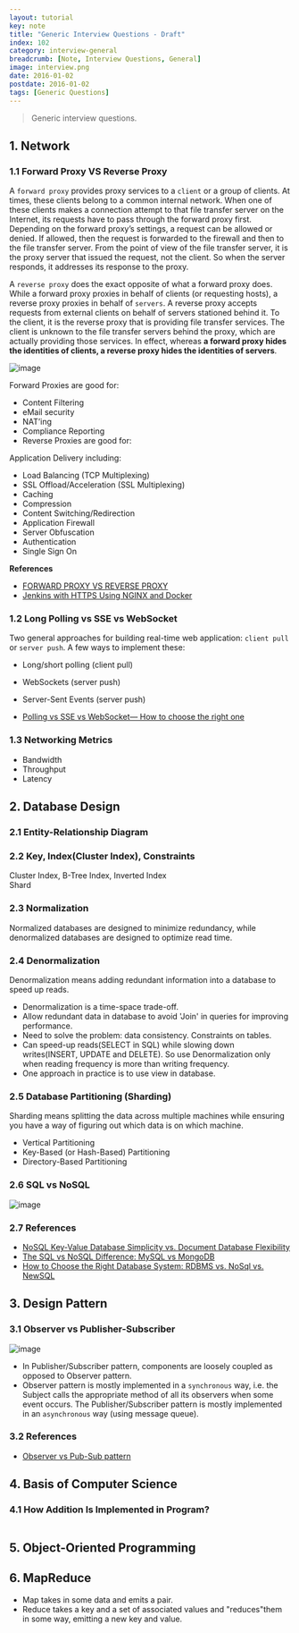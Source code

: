 ```yaml
---
layout: tutorial
key: note
title: "Generic Interview Questions - Draft"
index: 102
category: interview-general
breadcrumb: [Note, Interview Questions, General]
image: interview.png
date: 2016-01-02
postdate: 2016-01-02
tags: [Generic Questions]
---
```


> Generic interview questions.

## 1. Network
### 1.1 Forward Proxy VS Reverse Proxy
A `forward proxy` provides proxy services to a `client` or a group of clients. At times, these clients belong to a common internal network. When one of these clients makes a connection attempt to that file transfer server on the Internet, its requests have to pass through the forward proxy first. Depending on the forward proxy’s settings, a request can be allowed or denied. If allowed, then the request is forwarded to the firewall and then to the file transfer server. From the point of view of the file transfer server, it is the proxy server that issued the request, not the client. So when the server responds, it addresses its response to the proxy.

A `reverse proxy` does the exact opposite of what a forward proxy does. While a forward proxy proxies in behalf of clients (or requesting hosts), a reverse proxy proxies in behalf of `servers`. A reverse proxy accepts requests from external clients on behalf of servers stationed behind it. To the client, it is the reverse proxy that is providing file transfer services. The client is unknown to the file transfer servers behind the proxy, which are actually providing those services. In effect, whereas **a forward proxy hides the identities of clients, a reverse proxy hides the identities of servers**.

![image](/public/images/note/interview-questions/forward_reverse_proxy.png)

Forward Proxies are good for:
* Content Filtering
* eMail security
* NAT’ing
* Compliance Reporting
* Reverse Proxies are good for:

Application Delivery including:
* Load Balancing (TCP Multiplexing)
* SSL Offload/Acceleration (SSL Multiplexing)
* Caching
* Compression
* Content Switching/Redirection
* Application Firewall
* Server Obfuscation
* Authentication
* Single Sign On

**References**
* [FORWARD PROXY VS REVERSE PROXY](https://ipwithease.com/forward-proxy-vs-reverse-proxy/)
* [Jenkins with HTTPS Using NGINX and Docker](https://itnext.io/setting-up-https-for-jenkins-with-nginx-everything-in-docker-4a118dc29127)

### 1.2 Long Polling vs SSE vs WebSocket
Two general approaches for building real-time web application: `client pull` or `server push`.
A few ways to implement these:
* Long/short polling (client pull)
* WebSockets (server push)
* Server-Sent Events (server push)

* [Polling vs SSE vs WebSocket— How to choose the right one](https://codeburst.io/polling-vs-sse-vs-websocket-how-to-choose-the-right-one-1859e4e13bd9)

### 1.3 Networking Metrics
* Bandwidth
* Throughput
* Latency

## 2. Database Design
### 2.1 Entity-Relationship Diagram
### 2.2 Key, Index(Cluster Index), Constraints
Cluster Index, B-Tree Index, Inverted Index  
Shard

### 2.3 Normalization
Normalized databases are designed to minimize redundancy, while denormalized databases are designed
to optimize read time.
### 2.4 Denormalization
Denormalization means adding redundant information into a database to speed up reads.
* Denormalization is a time-space trade-off.
* Allow redundant data in database to avoid 'Join' in queries for improving performance.
* Need to solve the problem: data consistency. Constraints on tables.
* Can speed-up reads(SELECT in SQL) while slowing down writes(INSERT, UPDATE and DELETE). So use Denormalization only when reading frequency is more than writing frequency.
* One approach in practice is to use view in database.

### 2.5 Database Partitioning (Sharding)
Sharding means splitting the data across multiple machines while ensuring you have a way of figuring out
which data is on which machine.
* Vertical Partitioning
* Key-Based (or Hash-Based) Partitioning
* Directory-Based Partitioning

### 2.6 SQL vs NoSQL
![image](/public/images/note/interview-questions/nosql-dec-tree.png)

### 2.7 References
* [NoSQL Key-Value Database Simplicity vs. Document Database Flexibility](http://www.informit.com/articles/article.aspx?p=2429466)
* [The SQL vs NoSQL Difference: MySQL vs MongoDB](https://medium.com/xplenty-blog/the-sql-vs-nosql-difference-mysql-vs-mongodb-32c9980e67b2)
* [How to Choose the Right Database System: RDBMS vs. NoSql vs. NewSQL](https://www.innoarchitech.com/how-choose-right-database-system-relational-rdbms-vs-nosql-vs-newsql/)

## 3. Design Pattern
### 3.1 Observer vs Publisher-Subscriber
![image](/public/images/note/interview-questions/observer_vs_pubsub.jpeg)
* In Publisher/Subscriber pattern, components are loosely coupled as opposed to Observer pattern.
* Observer pattern is mostly implemented in a `synchronous` way, i.e. the Subject calls the appropriate method of all its observers when some event occurs. The Publisher/Subscriber pattern is mostly implemented in an `asynchronous` way (using message queue).

### 3.2 References
* [Observer vs Pub-Sub pattern](https://hackernoon.com/observer-vs-pub-sub-pattern-50d3b27f838c)

## 4. Basis of Computer Science
### 4.1 How Addition Is Implemented in Program?
```java

```

## 5. Object-Oriented Programming

## 6. MapReduce
* Map takes in some data and emits a <key J value> pair.
* Reduce takes a key and a set of associated values and "reduces"them in some way, emitting a new key and value.
